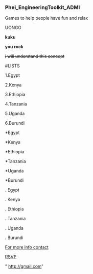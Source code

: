 ### Phei_EngineeringToolkit_ADMI
Games to help people have fun and relax

UONGO

__kuku__

**you rock**

~~i will understand this concept~~

#LISTS

1.Egypt

2.Kenya

3.Ethiopia

4.Tanzania

5.Uganda

6.Burundi

*Egypt

*Kenya

*Ethiopia

*Tanzania

*Uganda

*Burundi

. Egypt

. Kenya

. Ethiopia

. Tanzania

. Uganda

. Burundi

[For more info contact](www.google.com)

[RSVP](www.gmail.com)

" http://gmail.com" 
